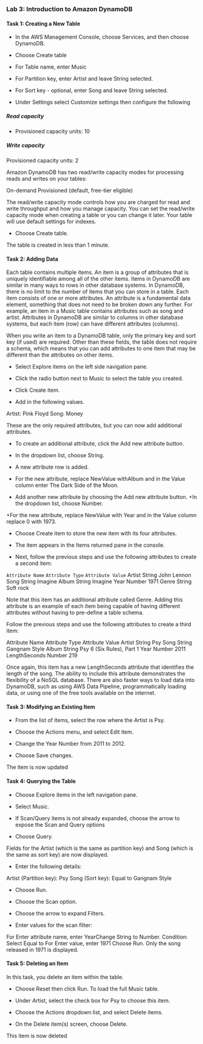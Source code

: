 ### Lab 3: Introduction to Amazon DynamoDB

####    Task 1: Creating a New Table
+   In the AWS Management Console, choose Services, and then choose DynamoDB.

+   Choose Create table

+   For Table name, enter Music

+   For Partition key, enter Artist and leave String selected.
+   For Sort key - optional, enter Song and leave String selected.

+   Under Settings select Customize settings then configure the following

#####   Read capacity
+   Provisioned capacity units: 10

#####   Write capacity
Provisioned capacity units: 2

 Amazon DynamoDB has two read/write capacity modes for processing reads and writes on your tables:

On-demand
Provisioned (default, free-tier eligible)

The read/write capacity mode controls how you are charged for read and write throughput and how you manage capacity. You can set the read/write capacity mode when creating a table or you can change it later.
Your table will use default settings for indexes.

+   Choose Create table.

The table is created in less than 1 minute.

####    Task 2: Adding Data
Each table contains multiple items. An item is a group of attributes that is uniquely identifiable among all of the other items. Items in DynamoDB are similar in many ways to rows in other database systems. In DynamoDB, there is no limit to the number of items that you can store in a table.
Each item consists of one or more attributes. An attribute is a fundamental data element, something that does not need to be broken down any further. For example, an item in a Music table contains attributes such as song and artist. Attributes in DynamoDB are similar to columns in other database systems, but each item (row) can have different attributes (columns).

When you write an item to a DynamoDB table, only the primary key and sort key (if used) are required.  Other than these fields, the table does not require a schema, which means that you can add attributes to one item that may be different than the attributes on other items.
+   Select Explore items on the left side navigation pane.

+   Click the radio button next to Music to select the table you created.

+   Click Create item.

+   Add in the following values.

Artist: Pink Floyd
Song: Money

These are the only required attributes, but you can now add additional attributes.
+   To create an additional attribute, click the Add new attribute button.

+   In the dropdown list, choose String.

+   A new attribute row is added.

+   For the new attribute, replace NewValue withAlbum and in the Value column enter The Dark Side of the Moon.

+   Add another new attribute by choosing the Add new attribute button.
+In the dropdown list, choose Number.

+For the new attribute, replace NewValue with Year and in the Value column replace 0 with 1973.
+   Choose Create item to store the new item with its four attributes.


+   The item appears in the Items returned pane in the console.
+   Next, follow the previous steps and use the following attributes to create a second item:

`Attribute Name`	`Attribute Type`	`Attribute Value`
Artist	              String	          John Lennon
Song	              String	          Imagine
Album	              String	          Imagine
Year	              Number	          1971
Genre	              String	          Soft rock

Note that this item has an additional attribute called Genre. Adding this attribute is an example of each item being capable of having different attributes without having to pre-define a table schema.

Follow the previous steps and use the following attributes to create a third item:

Attribute Name	Attribute Type	Attribute Value
Artist             String	       Psy
Song	           String	       Gangnam Style
Album	           String	       Psy 6 (Six Rules), Part 1
Year	           Number	        2011
LengthSeconds	   Number	        219


Once again, this item has a new LengthSeconds attribute that identifies the length of the song. The ability to include this attribute demonstrates the flexibility of a NoSQL database.
There are also faster ways to load data into DynamoDB, such as using AWS Data Pipeline, programmatically loading data, or using one of the free tools available on the internet.

####    Task 3: Modifying an Existing Item
+   From the list of items, select the row where the Artist is Psy.

+   Choose the Actions menu, and select Edit item.

+   Change the Year Number from 2011 to 2012.
+   Choose Save changes.

The item is now updated

####    Task 4: Querying the Table
+   Choose Explore items in the left navigation pane.

+   Select Music.

+   If Scan/Query items is not already expanded, choose the arrow  to expose the Scan and Query options
+   Choose Query.

Fields for the Artist (which is the same as partition key) and Song (which is the same as sort key) are now displayed.

+   Enter the following details:

Artist (Partition key): Psy
Song (Sort key): Equal to Gangnam Style
+   Choose Run.
+   Choose the Scan option.

+   Choose the arrow  to expand Filters.

+   Enter values for the scan filter:

For Enter attribute name, enter YearChange String to Number.
Condition: Select Equal to
For Enter value, enter 1971
Choose Run.
Only the song released in 1971 is displayed.

####    Task 5: Deleting an Item
In this task, you delete an item within the table.

+   Choose Reset then click Run. To load the full Music table.
+   Under Artist, select the check box for Psy to choose this item.

+   Choose the Actions dropdown list, and select Delete items.

+   On the Delete item(s) screen, choose Delete.

This item is now deleted


